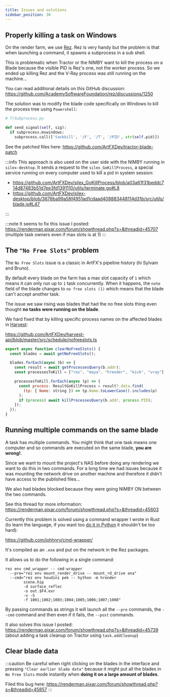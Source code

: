 ```yaml
---
title: Issues and solutions
sidebar_position: 30
---
```


## Properly killing a task on Windows

On the render farm, we use [Rez](https://github.com/AcademySoftwareFoundation/rez). Rez is very handy but the problem is that when launching a command, it spawns a subprocess in a sub shell.

This is problematic when Tractor or the NIMBY want to kill the process on a Blade because the visible PID is Rez's one, not the worker process. So we ended up killing Rez and the V-Ray process was still running on the machine...

You can read additional details on this GitHub discussion: https://github.com/AcademySoftwareFoundation/rez/discussions/1250

The solution was to modify the blade code specifically on Windows to kill the process tree using `Powershell`:

```python
# TrSubprocess.py

def send_signal(self, sig):
  if subprocess.mswindows:
    subprocess.call(['taskkill', '/F', '/T', '/PID', str(self.pid)])
```

See the patched files here: https://github.com/ArtFXDev/tractor-blade-patch

:::info
This approach is also used on the user side with the NIMBY running in `silex-desktop`. It sends a request to the `silex_GoKillProcess`, a special service running on every computer used to kill a pid in system session:

- https://github.com/ArtFXDev/silex_GoKillProcess/blob/a03a61f31beddc714d87483b51d7ee3fd1391110/utils/terminate.go#L8
- https://github.com/ArtFXDev/silex-desktop/blob/3676ba99a58f4951ad1cdaad408883448114d31b/src/utils/blade.js#L47

:::

:::note
It seems to fix this issue I posted: https://renderman.pixar.com/forum/showthread.php?s=&threadid=45707 (multiple task owners even if max slots is at 1)
:::

## The `"No Free Slots"` problem

The `No Free Slots` issue is a classic in ArtFX's pipeline history (hi Sylvain and Bruno).

By default every blade on the farm has a max slot capacity of `1` which means it can only run up to `1` task concurrently. When it happens, the `note` field of the blade changes to `no free slots (1)` which means that the blade can't accept another task.

The issue we saw rising was blades that had the no free slots thing even thought **no tasks were running on the blade**.

We hard fixed that by killing specific process names on the affected blades in [Harvest](../harvest):

https://github.com/ArtFXDev/harvest-api/blob/master/src/schedule/nofreeslots.ts

```js
export async function clearNoFreeSlots() {
  const blades = await getNoFreeSlots();

  blades.forEach(async (b) => {
    const result = await getProcessesQuery(b.addr);
    const processesToKill = ["rez", "maya", "hrender", "kick", "vray"];

    processesToKill.forEach(async (p) => {
      const process: ResultGoKillProcess = result?.data.find(
        (tp: { Name: string }) => tp.Name.toLowerCase().includes(p)
      );
      if (process) await killProcessesQuery(b.addr, process.PID);
    });
  });
}
```

## Running multiple commands on the same blade

A task has multiple commands. You might think that one task means one computer and so commands are executed on the same blade, **you are wrong!**.

Since we want to mount the project's NAS before doing any rendering we want to do this in two commands. For a long time we had issues because it was mounting the network drive on another machine and therefore it didn't have access to the published files...

We also had blades blocked because they were going NIMBY ON between the two commands.

See this thread for more information: https://renderman.pixar.com/forum/showthread.php?s=&threadid=45603

Currently this problem is solved using a command wrapper I wrote in Rust (to learn the language, if you want too [do it in Python](https://github.com/ArtFXDev/silex-rez/tree/prod/packages/utils/command_wrapper) it shouldn't be too hard):

https://github.com/johhnry/cmd-wrapper/

It's compiled as an `.exe` and put on the network in the Rez packages.

It allows us to do the following in a single command:

```shell
rez env cmd_wrapper -- cmd-wrapper
  --pre="rez env mount_render_drive -- mount_rd_drive ana"
  --cmd="rez env houdini pek -- hython -m hrender
        scene.hip
        -d surface_reflec
        -o out.$F4.exr
        -v -S
        -f 1001;1002;1003;1004;1005;1006;1007;1008"
```

By passing commands as strings it will launch all the `--pre` commands, the `--cmd` command and then even if it fails, the `--post` commands.

It also solves this issue I posted: https://renderman.pixar.com/forum/showthread.php?s=&threadid=45739 (about adding a task cleanup on Tractor using `task.addCleanup`)

## Clear blade data

:::caution
Be careful when right clicking on the blades in the interface and pressing `"Clear earlier blade data"` because it might put all the blades in `No Free Slots` mode instantly when **doing it on a large amount of blades**.

Filed this bug here: https://renderman.pixar.com/forum/showthread.php?s=&threadid=45857
:::
